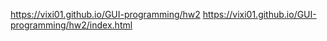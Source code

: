 https://vixi01.github.io/GUI-programming/hw2
https://vixi01.github.io/GUI-programming/hw2/index.html

